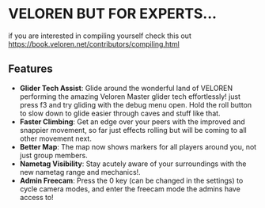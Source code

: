 # VELOREN BUT FOR EXPERTS...

if you are interested in compiling yourself check this out
https://book.veloren.net/contributors/compiling.html

## Features

- **Glider Tech Assist**: Glide around the wonderful land of VELOREN performing the amazing Veloren Master glider tech effortlessly! just press f3 and try gliding with the debug menu open. Hold the roll button to slow down to glide easier through caves and stuff like that.
- **Faster Climbing**: Get an edge over your peers with the improved and snappier movement, so far just effects rolling but will be coming to all other movement next.
- **Better Map**: The map now shows markers for all players around you, not just group members.
- **Nametag Visibility**: Stay acutely aware of your surroundings with the new nametag range and mechanics!.
- **Admin Freecam**: Press the 0 key (can be changed in the settings) to cycle camera modes, and enter the freecam mode the admins have access to!
